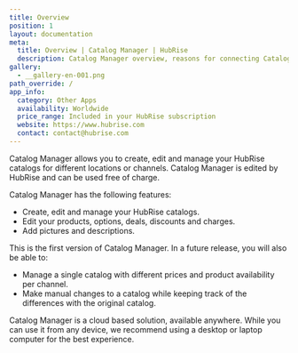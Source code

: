 ```yaml
---
title: Overview
position: 1
layout: documentation
meta:
  title: Overview | Catalog Manager | HubRise
  description: Catalog Manager overview, reasons for connecting Catalog Manager to HubRise and summary of integrated features. Create and manage catalogs and product details.
gallery:
  - __gallery-en-001.png
path_override: /
app_info:
  category: Other Apps
  availability: Worldwide
  price_range: Included in your HubRise subscription
  website: https://www.hubrise.com
  contact: contact@hubrise.com
---
```


Catalog Manager allows you to create, edit and manage your HubRise catalogs for different locations or channels. Catalog Manager is edited by HubRise and can be used free of charge.

Catalog Manager has the following features:

- Create, edit and manage your HubRise catalogs.
- Edit your products, options, deals, discounts and charges.
- Add pictures and descriptions.

This is the first version of Catalog Manager. In a future release, you will also be able to:

- Manage a single catalog with different prices and product availability per channel.
- Make manual changes to a catalog while keeping track of the differences with the original catalog.

Catalog Manager is a cloud based solution, available anywhere. While you can use it from any device, we recommend using a desktop or laptop computer for the best experience.
